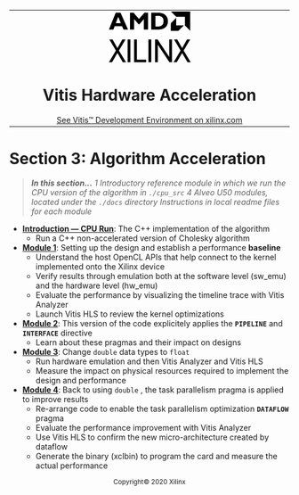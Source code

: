 ﻿<table class="sphinxhide" width="100%">
 <tr width="100%">
    <td align="center"><img src="https://raw.githubusercontent.com/Xilinx/Image-Collateral/main/xilinx-logo.png" width="30%"/><h1>Vitis Hardware Acceleration</h1>
    <a href="https://www.xilinx.com/products/design-tools/vitis.html">See Vitis™ Development Environment on xilinx.com</br></a>
    </td>
 </tr>
</table>


# Section 3: Algorithm Acceleration

> **_In this section..._**
_1 Introductory reference module in which we run the CPU version of the algorithm in <code>./cpu_src</code>_
_4 Alveo U50 modules, located under the <code>./docs</code> directory_
_Instructions in local readme files for each module_

* [**Introduction — CPU Run**](./docs/cpu_src/README.md): The C++ implementation of the algorithm
  + Run a C++ non-accelerated version of Cholesky algorithm
* [**Module 1**](./docs/module1_baseline/README.md): Setting up the design and establish a performance **baseline**
  + Understand the host OpenCL APIs that help connect to the kernel implemented onto the Xilinx device
  + Verify results through emulation both at the software level (sw_emu) and the hardware level (hw_emu)
  + Evaluate the performance by visualizing the timeline trace with Vitis Analyzer
  + Launch Vitis HLS to review the kernel optimizations
* [**Module 2**](./docs/module2_pipeline/README.md): This version of the code explicitely applies the <code>**PIPELINE**</code> and <code>**INTERFACE**</code> directive
  + Learn about these pragmas and their impact on designs
* [**Module 3**](./docs/module3_datatype/README.md): Change <code>double</code> data types to <code>float</code>
  + Run hardware emulation and then Vitis Analyzer and Vitis HLS
  + Measure the impact on physical resources required to implement the design and performance
* [**Module 4**](./docs/module4_dataflow/README.md): Back to using <code>double</code> , the task parallelism pragma is applied to improve results
  + Re-arrange code to enable the task parallelism optimization <code>**DATAFLOW**</code> pragma
  + Evaluate the performance improvement with Vitis Analyzer
  + Use Vitis HLS to confirm the new micro-architecture created by dataflow
  + Generate the binary (xclbin) to program the card and measure the actual performance

<p align="center"><sup>Copyright&copy; 2020 Xilinx</sup></p>
